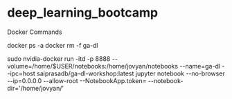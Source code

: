 # deep_learning_bootcamp


Docker Commands

docker ps -a
docker rm -f ga-dl

sudo nvidia-docker run -itd -p 8888 --volume=/home/$USER/notebooks:/home/jovyan/notebooks --name=ga-dl --ipc=host saiprasadb/ga-dl-workshop:latest jupyter notebook --no-browser --ip=0.0.0.0 --allow-root --NotebookApp.token= --notebook-dir='/home/jovyan/'
